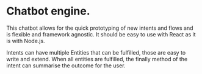 # Chatbot engine. 

This chatbot allows for the quick prototyping of new intents and flows and is flexible and framework agnostic. It should be easy to use with React as it is with Node.js.

Intents can have multiple Entities that can be fulfilled, those are easy to write and extend. When all entities are fulfilled, the finally method of the intent can summarise the outcome for the user. 

